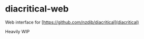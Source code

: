 # diacritical-web

Web interface for [https://github.com/nzdjb/diacritical](diacritical)

Heavily WIP
